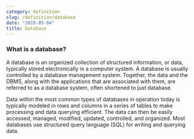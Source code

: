 ```yaml
---
category: definition
slug: /definition/database
date: "2019-05-04"
title: Database
---
```

### What is a database?

A database is an organized collection of structured information, or data, typically stored electronically in a computer system. A database is usually controlled by a database management system. Together, the data and the DBMS, along with the applications that are associated with them, are referred to as a database system, often shortened to just database.

Data within the most common types of databases in operation today is typically modeled in rows and columns in a series of tables to make processing and data querying efficient. The data can then be easily accessed, managed, modified, updated, controlled, and organized. Most databases use structured query language (SQL) for writing and querying data.
